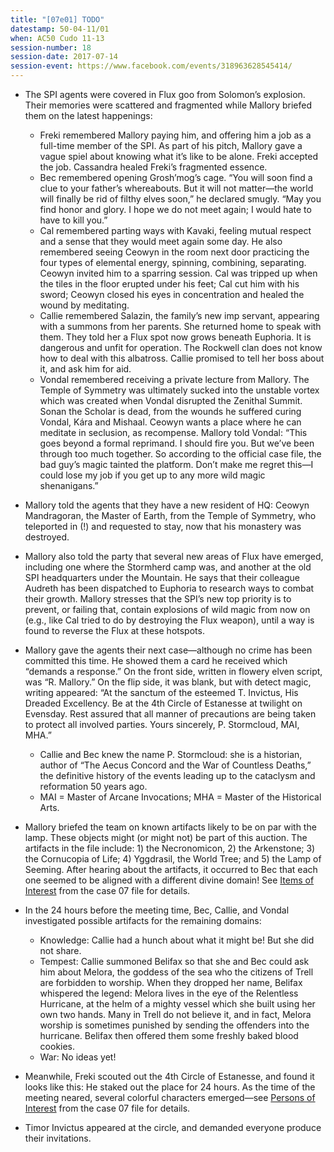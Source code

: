 ```yaml
---
title: "[07e01] TODO"
datestamp: 50-04-11/01
when: AC50 Cudo 11-13
session-number: 18
session-date: 2017-07-14
session-event: https://www.facebook.com/events/318963628545414/
---
```


* The SPI agents were covered in Flux goo from Solomon’s explosion. Their memories were scattered and fragmented while Mallory briefed them on the latest happenings:
  * Freki remembered Mallory paying him, and offering him a job as a full-time member of the SPI. As part of his pitch, Mallory gave a vague spiel about knowing what it’s like to be alone. Freki accepted the job. Cassandra healed Freki’s fragmented essence.
  * Bec remembered opening Grosh’mog’s cage. “You will soon find a clue to your father’s whereabouts. But it will not matter—the world will finally be rid of filthy elves soon,” he declared smugly. “May you find honor and glory. I hope we do not meet again; I would hate to have to kill you.”
  * Cal remembered parting ways with Kavaki, feeling mutual respect and a sense that they would meet again some day. He also remembered seeing Ceowyn in the room next door practicing the four types of elemental energy, spinning, combining, separating. Ceowyn invited him to a sparring session. Cal was tripped up when the tiles in the floor erupted under his feet; Cal cut him with his sword; Ceowyn closed his eyes in concentration and healed the wound by meditating.
  * Callie remembered Salazin, the family’s new imp servant, appearing with a summons from her parents. She returned home to speak with them. They told her a Flux spot now grows beneath Euphoria. It is dangerous and unfit for operation. The Rockwell clan does not know how to deal with this albatross. Callie promised to tell her boss about it, and ask him for aid.
  * Vondal remembered receiving a private lecture from Mallory. The Temple of Symmetry was ultimately sucked into the unstable vortex which was created when Vondal disrupted the Zenithal Summit. Sonan the Scholar is dead, from the wounds he suffered curing Vondal, Kára and Mishaal. Ceowyn wants a place where he can meditate in seclusion, as recompense. Mallory told Vondal: “This goes beyond a formal reprimand. I should fire you. But we’ve been through too much together. So according to the official case file, the bad guy’s magic tainted the platform. Don’t make me regret this—I could lose my job if you get up to any more wild magic shenanigans.”

* Mallory told the agents that they have a new resident of HQ: Ceowyn Mandragoran, the Master of Earth, from the Temple of Symmetry, who teleported in (!) and requested to stay, now that his monastery was destroyed.

* Mallory also told the party that several new areas of Flux have emerged, including one where the Stormherd camp was, and another at the old SPI headquarters under the Mountain. He says that their colleague Audreth has been dispatched to Euphoria to research ways to combat their growth. Mallory stresses that the SPI’s new top priority is to prevent, or failing that, contain explosions of wild magic from now on (e.g., like Cal tried to do by destroying the Flux weapon), until a way is found to reverse the Flux at these hotspots.
* Mallory gave the agents their next case—although no crime has been committed this time. He showed them a card he received which “demands a response.” On the front side, written in flowery elven script, was “R. Mallory.” On the flip side, it was blank, but with detect magic, writing appeared: “At the sanctum of the esteemed T. Invictus, His Dreaded Excellency. Be at the 4th Circle of Estanesse at twilight on Evensday. Rest assured that all manner of precautions are being taken to protect all involved parties. Yours sincerely, P. Stormcloud, MAI, MHA.”
  * Callie and Bec knew the name P. Stormcloud: she is a historian, author of “The Aecus Concord and the War of Countless Deaths,” the definitive history of the events leading up to the cataclysm and reformation 50 years ago.
  * MAI = Master of Arcane Invocations; MHA = Master of the Historical Arts.

* Mallory briefed the team on known artifacts likely to be on par with the lamp. These objects might (or might not) be part of this auction. The artifacts in the file include: 1) the Necronomicon, 2) the Arkenstone; 3) the Cornucopia of Life; 4) Yggdrasil, the World Tree; and 5) the Lamp of Seeming. After hearing about the artifacts, it occurred to Bec that each one seemed to be aligned with a different divine domain! See [Items of Interest](case-07#items-of-interest) from the case 07 file for details.

* In the 24 hours before the meeting time, Bec, Callie, and Vondal investigated possible artifacts for the remaining domains:
  * Knowledge: Callie had a hunch about what it might be! But she did not share.
  * Tempest: Callie summoned Belifax so that she and Bec could ask him about Melora, the goddess of the sea who the citizens of Trell are forbidden to worship. When they dropped her name, Belifax whispered the legend: Melora lives in the eye of the Relentless Hurricane, at the helm of a mighty vessel which she built using her own two hands. Many in Trell do not believe it, and in fact, Melora worship is sometimes punished by sending the offenders into the hurricane. Belifax then offered them some freshly baked blood cookies.
  * War: No ideas yet!
* Meanwhile, Freki scouted out the 4th Circle of Estanesse, and found it looks like this: He staked out the place for 24 hours. As the time of the meeting neared, several colorful characters emerged—see [Persons of Interest](case-07#persons-of-interest) from the case 07 file for details.
* Timor Invictus appeared at the circle, and demanded everyone produce their invitations.
